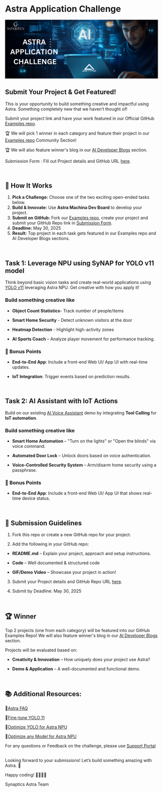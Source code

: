 # Astra Application Challenge 
![Challenge](/samples/community.png)


##  Submit Your Project & Get Featured!  

This is your opportunity to build something creative and impactful using Astra. Something completely new that we haven’t thought of!

Submit your project link and have your work featured in our Official GitHub [Examples repo](https://github.com/synaptics-synap/examples).  

🏆  We will pick 1 winner in each category  and  feature their project in our  [Examples repo](https://github.com/synaptics-synap/examples) Community Section! 

🏆  We will also feature winner's blog in our [AI Developer Blogs](https://developer.synaptics.com/blog) section.

Submission Form : Fill out Project details and GitHub URL [here](https://forms.office.com/r/CgeycJ4HD4).

<br>


## 📌 How It Works  

1. **Pick a Challenge:** Choose one of the two exciting open-ended tasks below.
2. **Build & Innovate:** Use **Astra Machina Dev Board** to develop your project.  
3. **Submit on GitHub:** Fork our [Examples repo](https://github.com/synaptics-synap/examples), create your project and submit your GitHub Repo link in [Submission Form](https://forms.office.com/r/CgeycJ4HD4).  
4. **Deadline:** May 30, 2025
5. **Result:** Top project in each task gets featured in our Examples repo and AI Developer Blogs sections. 

<br>

##  Task 1: Leverage NPU using SyNAP for YOLO v11 model 

Think beyond basic vision tasks and create real-world applications using [YOLO v11](https://docs.ultralytics.com/models/yolo11/) leveraging Astra NPU. Get creative with how you apply it!  

### Build something creative like 

- **Object Count Statistics**-  Track number of people/items 

- **Smart Home Security** - Detect unknown visitors at the door

- **Heatmap Detection** - Highlight high-activity zones 

- **AI Sports Coach** – Analyze player movement for performance tracking.  


### 🌟 Bonus Points  

- **End-to-End App**:  Include a front-end Web UI/ App UI with real-time updates. 

- **IoT Integration**: Trigger events based on prediction results. 
<br>


##  Task 2: AI Assistant with IoT Actions  

Build on our existing [AI Voice Assistant](https://github.com/dpajak-synaptics/on-device-ai-assistant) demo by integrating **Tool Calling** for **IoT automation**.  

### Build something creative like 

- **Smart Home Automation** – "Turn on the lights" or "Open the blinds" via voice command. 

- **Automated Door Lock** – Unlock doors based on voice authentication.  

- **Voice-Controlled Security System** – Arm/disarm home security using a passphrase. 

### 🌟 Bonus Points  

- **End-to-End App**: Include a front-end Web UI/ App UI that shows real-time device status. 
<br>
 


## 🎯 Submission Guidelines  

1. Fork this repo or create a new GitHub repo for your project.  

2. Add the following in your GitHub repo:  

  - **README.md** – Explain your project, approach and setup instructions.

  - **Code** – Well documented & structured code

  - **GIF/Demo Video** – Showcase your project in action!  

3. Submit your Project details and GitHub Repo URL [here](https://forms.office.com/r/CgeycJ4HD4).  

4. Submit by Deadline:  May 30, 2025
<br>

## 🏆 Winner  

Top 2 projects (one from each category) will be featured into our GitHub Examples Repo!
We will also feature winner's blog in our [AI Developer Blogs](https://developer.synaptics.com/blog) section.

Projects will be evaluated based on:  
- **Creativity & Innovation** – How uniquely does your project use Astra?  

- **Demo & Application** – A well-documented and functional demo.  

<br>

## 📚 Additional Resources:

🔹[Astra FAQ](https://synacsm.atlassian.net/servicedesk/customer/portal/543/topic/7f84fdc4-c401-461f-afed-238db48690f3)

🔹[Fine-tune YOLO 11](https://developer.synaptics.com/docs/ai/tutorials/vision/custom-yolo)

🔹[Optimize YOLO for Astra NPU](https://developer.synaptics.com/docs/ai/tutorials/vision/optimizing-ultralytics-yolo-edge-ai)

🔹[Optimize any Model for Astra NPU](https://developer.synaptics.com/docs/ai/tutorials/bring-your-own-model)
<br>

For any questions or Feedback on the challenge, please use [Support Portal](https://synacsm.atlassian.net/servicedesk/customer/portal/543)

<br>
Looking forward to your submissions! Let’s build something amazing with Astra. 🚀  
<br>

Happy coding! 👨‍💻👩‍💻  

Synaptics Astra Team
